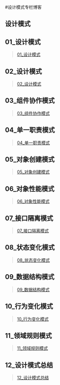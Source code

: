 #设计模式专栏博客

## 设计模式 

## 01_设计模式
> [01_设计模式](01_设计模式.md)


## 02_设计模式
> [02_设计模式](02_设计模式.md)

## 03_组件协作模式
> [03_组件协作模式](03_组件协作模式.md)

## 04_单一职责模式
> [04_单一职责模式](04_单一职责模式)

## 05_对象创建模式
> [05_对象创建模式](05_对象创建模式.md)

## 06_对象性能模式
> [06_对象性能模式](06_对象性能模式.md)

## 07_接口隔离模式 
> [07_接口隔离模式](07_接口隔离模式.md)

## 08_状态变化模式
> [08_状态变化模式](08_状态变化模式.md)

## 09_数据结构模式
> [09_数据结构模式](09_数据结构模式.md)

## 10_行为变化模式
> [10_行为变化模式](10_行为变化模式.md)

## 11_领域规则模式
> [11_领域规则模式](11_领域规则模式.md)

## 12_设计模式总结
> [12_设计模式总结](12_设计模式总结.md)
